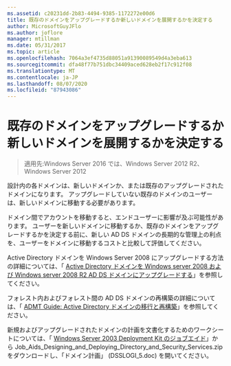 ```yaml
---
ms.assetid: c20231dd-2b83-4494-9385-1172272e00d6
title: 既存のドメインをアップグレードするか新しいドメインを展開するかを決定する
author: MicrosoftGuyJFlo
ms.author: joflore
manager: mtillman
ms.date: 05/31/2017
ms.topic: article
ms.openlocfilehash: 7064a3ef4735d88051a91390089549d4a3eba613
ms.sourcegitcommit: dfa48f77b751dbc34409aced628eb2f17c912f08
ms.translationtype: MT
ms.contentlocale: ja-JP
ms.lasthandoff: 08/07/2020
ms.locfileid: "87943086"
---
```

# <a name="determining-whether-to-upgrade-existing-domains-or-deploy-new-domains"></a>既存のドメインをアップグレードするか新しいドメインを展開するかを決定する

> 適用先:Windows Server 2016 では、Windows Server 2012 R2、Windows Server 2012

設計内の各ドメインは、新しいドメインか、または既存のアップグレードされたドメインになります。 アップグレードしていない既存のドメインのユーザーは、新しいドメインに移動する必要があります。

ドメイン間でアカウントを移動すると、エンドユーザーに影響が及ぶ可能性があります。 ユーザーを新しいドメインに移動するか、既存のドメインをアップグレードするかを決定する前に、新しい AD DS ドメインの長期的な管理上の利点を、ユーザーをドメインに移動するコストと比較して評価してください。

Active Directory ドメインを Windows Server 2008 にアップグレードする方法の詳細については、「 [Active Directory ドメインを Windows server 2008 および Windows server 2008 R2 AD DS ドメインにアップグレードする](/previous-versions/windows/it-pro/windows-server-2008-r2-and-2008/cc731188(v=ws.10))」を参照してください。

フォレスト内およびフォレスト間の AD DS ドメインの再構築の詳細については、「 [ADMT Guide: Active Directory ドメインの移行と再構築](/previous-versions/windows/it-pro/windows-server-2008-r2-and-2008/cc974332(v=ws.10))」を参照してください。

新規およびアップグレードされたドメインの計画を文書化するためのワークシートについては、「 [Windows Server 2003 Deployment Kit のジョブエイド](https://microsoft.com/download/details.aspx?id=9608)」から Job_Aids_Designing_and_Deploying_Directory_and_Security_Services.zip をダウンロードし、「ドメイン計画」 (DSSLOGI_5.doc) を開いてください。
